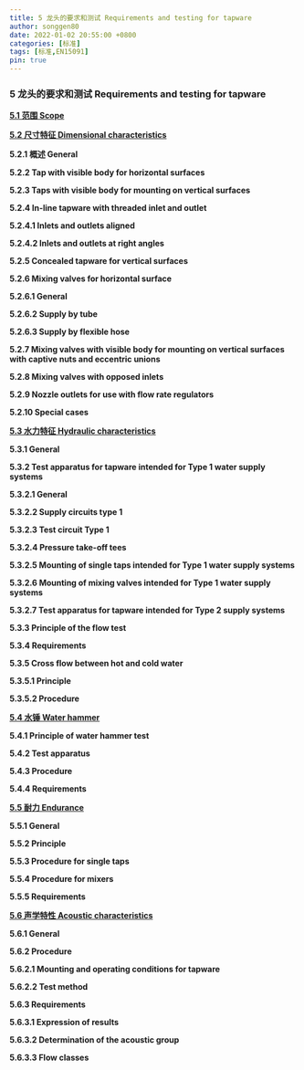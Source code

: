```yaml
---
title: 5 龙头的要求和测试 Requirements and testing for tapware
author: songgen80
date: 2022-01-02 20:55:00 +0800
categories: [标准]
tags: [标准,EN15091]
pin: true
---
```


### **5 龙头的要求和测试 Requirements and testing for tapware**

[**5.1 范围 Scope**](Chapter5.1.md)

[**5.2 尺寸特征 Dimensional characteristics**](Chapter5.2.md)

**5.2.1 概述 General**

**5.2.2 Tap with visible body for horizontal surfaces**

**5.2.3 Taps with visible body for mounting on vertical surfaces**

**5.2.4 In-line tapware with threaded inlet and outlet**

**5.2.4.1  Inlets and outlets aligned**

**5.2.4.2  Inlets and outlets at right angles**

**5.2.5 Concealed tapware for vertical surfaces**

**5.2.6 Mixing valves for horizontal surface**

**5.2.6.1 General**

**5.2.6.2  Supply by tube**

**5.2.6.3  Supply by flexible hose**

**5.2.7 Mixing valves with visible body for mounting on vertical surfaces with captive nuts and eccentric unions**

**5.2.8 Mixing valves with opposed inlets**

**5.2.9 Nozzle outlets for use with flow rate regulators**

**5.2.10 Special cases**

[**5.3 水力特征 Hydraulic characteristics**](Chapter5.3.md)

**5.3.1 General**

**5.3.2 Test apparatus for tapware intended for Type 1 water supply systems**

**5.3.2.1  General**

**5.3.2.2  Supply circuits type 1**

**5.3.2.3 Test circuit Type 1**

**5.3.2.4 Pressure take-off tees**

**5.3.2.5  Mounting of single taps intended for Type 1 water supply systems**

**5.3.2.6  Mounting of mixing valves intended for Type 1 water supply systems**

**5.3.2.7 Test apparatus for tapware intended for Type 2 supply systems**

**5.3.3 Principle of the flow test**

**5.3.4 Requirements**

**5.3.5 Cross flow between hot and cold water**

**5.3.5.1  Principle**

**5.3.5.2  Procedure**

[**5.4 水锤 Water hammer**](Chapter5.4.md)

**5.4.1 Principle of water hammer test**

**5.4.2  Test apparatus**

**5.4.3 Procedure**

**5.4.4 Requirements**

[**5.5 耐力 Endurance**](Chapter5.5.md)

**5.5.1 General**

**5.5.2 Principle**

**5.5.3 Procedure for single taps**

**5.5.4 Procedure for mixers**

**5.5.5 Requirements**

[**5.6 声学特性 Acoustic characteristics**](Chapter5.6.md)

**5.6.1 General**

**5.6.2 Procedure**

**5.6.2.1  Mounting and operating conditions for tapware**

**5.6.2.2  Test method**

**5.6.3 Requirements**

**5.6.3.1  Expression of results**

**5.6.3.2  Determination of the acoustic group**

**5.6.3.3  Flow classes**

